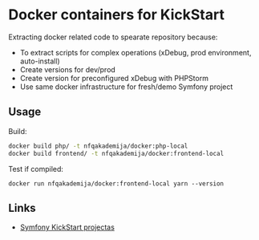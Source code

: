 Docker containers for KickStart
===============================

Extracting docker related code to spearate repository because:
 * To extract scripts for complex operations (xDebug, prod environment, auto-install)
 * Create versions for dev/prod
 * Create version for preconfigured xDebug with PHPStorm
 * Use same docker infrastructure for fresh/demo Symfony project

Usage
-----

Build:
```bash
docker build php/ -t nfqakademija/docker:php-local
docker build frontend/ -t nfqakademija/docker:frontend-local
```

Test if compiled:
```
docker run nfqakademija/docker:frontend-local yarn --version
```

 Links
 -----
 * [Symfony KickStart projectas](https://github.com/nfqakademija/kickstart)

